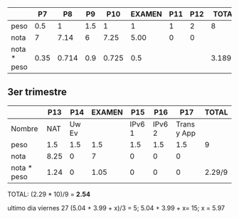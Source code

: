 |             | P7   | P8    | P9  | P10   | EXAMEN | P11 | P12 | TOTAL   |
|-------------|------|-------|-----|-------|--------|-----|-----|---------|
| peso        | 0.5  | 1     | 1.5 | 1     | 1      | 1   | 2   | 8       |
| nota        | 7    | 7.14  | 6   | 7.25  | 5.00   | 0   | 0   |         |
| nota * peso | 0.35 | 0.714 | 0.9 | 0.725 | 0.5    |     |     | 3.189/8 |

## 3er trimestre
|             | P13  | P14   | EXAMEN | P15    | P16    | P17         | TOTAL  |
| ----------- | ---- | ----- | ------ | ------ | ------ | ----------- | ------ |
| Nombre      | NAT  | Uw Ev |        | IPv6 1 | IPv6 2 | Trans y App |        |
| peso        | 1.5  | 1.5   | 1.5    | 1.5    | 1.5    | 1.5         | 9      |
| nota        | 8.25 | 0     | 7      | 0      | 0      | 0           |        |
| nota * peso | 1.24 | 0     | 1.05   | 0      | 0      | 0           | 2.29/9 |
TOTAL: (2.29 * 10)/9 = **2.54**

ultimo dia viernes 27
(5.04 + 3.99 + x)/3 = 5; 5.04 + 3.99 + x= 15; x = 5.97
